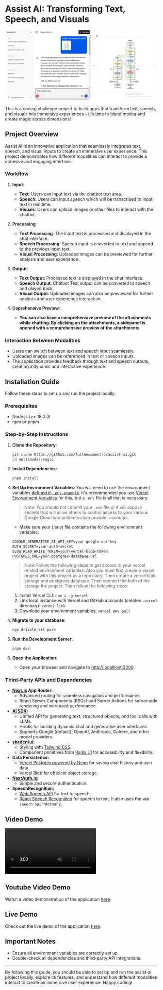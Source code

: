 # Assist AI: Transforming Text, Speech, and Visuals

![Interface](https://github.com/fullendmaestro/assist-ai/blob/main/public/images/Interface.png)

This is a coding challenge project to build apps that transform text, speech, and visuals into immersive experiences – it's time to blend modes and create magic across dimensions!

## Project Overview

Assist AI is an innovative application that seamlessly integrates text, speech, and visual inputs to create an immersive user experience. This project demonstrates how different modalities can interact to provide a cohesive and engaging interface.

### Workflow

1. **Input**:

   - **Text**: Users can input text via the chatbot text area.
   - **Speech**: Users can input speech which will be transcribed to input text in real time.
   - **Visuals**: Users can upload images or other files to interact with the chatbot.

2. **Processing**:

   - **Text Processing**: The input text is processed and displayed in the chat interface.
   - **Speech Processing**: Speech input is converted to text and append to the previous input text.
   - **Visual Processing**: Uploaded images can be previewed for further analysis and user experience.

3. **Output**:

   - **Text Output**: Processed text is displayed in the chat interface.
   - **Speech Output**: Chatbot Text output can be converted to speech and played back.
   - **Visual Output**: Uploaded images can also be previewed for further analysis and user experience interaction.

4. **Coprehensive Preview**:
   - **You can also have a comprehensive preview of the attachments while chatting. By clicking on the attachments, a sidepanel is opened with a comprehensive preview of the attachments**

### Interaction Between Modalities

- Users can switch between text and speech input seamlessly.
- Uploaded images can be referenced in text or speech inputs.
- The application provides feedback through text and speech outputs, creating a dynamic and interactive experience.

## Installation Guide

Follow these steps to set up and run the project locally:

### Prerequisites

- Node.js (>= 18.0.0)
- npm or pnpm

### Step-by-Step Instructions

1. **Clone the Repository**:

   ```bash
   git clone https://github.com/fullendmaestro/assist-ai.git
   cd multimodal-magic
   ```

2. **Install Dependencies**:

   ```bash
   pnpm install
   ```

3. **Set Up Environment Variables**:
   You will need to use the environment variables [defined in `.env.example`](.env.example). It's recommended you use [Vercel Environment Variables](https://vercel.com/docs/projects/environment-variables) for this, but a `.env` file is all that is necessary.

   > Note: You should not commit your `.env` file or it will expose secrets that will allow others to control access to your various Google Cloud and authentication provider accounts.

   - Make sure your (.env) file contains the following environment variables:

   ```env
   GOOGLE_GENERATIVE_AI_API_KEY=your-google-api-key
   AUTH_SECRET=your-auth-secret
   BLOB_READ_WRITE_TOKEN=your-vercel-blob-token
   POSTGRES_URL=your-postgres-database-url
   ```

   > Note: Follow the following steps to get access to your vercel related environment variables. Also you must first create a vercel project with this project as a repository. Then create a vercel blob storage and postgress database. Then connect the both of the storage the project. Then follow the following steps:

   1. Install Vercel CLI: `npm i -g vercel`
   2. Link local instance with Vercel and GitHub accounts (creates `.vercel` directory): `vercel link`
   3. Download your environment variables: `vercel env pull`

4. **Migrate to your database**:

   ```bash
   npx drizzle-kit push
   ```

5. **Run the Development Server**:

   ```bash
   pnpm dev
   ```

6. **Open the Application**:
   - Open your browser and navigate to [http://localhost:3000](http://localhost:3000).

### Third-Party APIs and Dependencies

- **[Next.js](https://nextjs.org) App Router:**
  - Advanced routing for seamless navigation and performance.
  - React Server Components (RSCs) and Server Actions for server-side rendering and increased performance.
- **[AI SDK](https://sdk.vercel.ai/docs):**
  - Unified API for generating text, structured objects, and tool calls with LLMs.
  - Hooks for building dynamic chat and generative user interfaces.
  - Supports Google (default), OpenAI, Anthropic, Cohere, and other model providers.
- **[shadcn/ui](https://ui.shadcn.com):**
  - Styling with [Tailwind CSS](https://tailwindcss.com).
  - Component primitives from [Radix UI](https://radix-ui.com) for accessibility and flexibility.
- **Data Persistence:**
  - [Vercel Postgres powered by Neon](https://vercel.com/storage/postgres) for saving chat history and user data.
  - [Vercel Blob](https://vercel.com/storage/blob) for efficient object storage.
- **[NextAuth.js](https://github.com/nextauthjs/next-auth):**
  - Simple and secure authentication.
- **SpeechRecognition:**
  - [Web Speech API](https://developer.mozilla.org/en-US/docs/Web/API/Web_Speech_API) for text to speech.
  - [React Speech Recognition](https://github.com/JamesBrill/react-speech-recognition) for speech to text. It also uses the `web speech api` internally.

## Video Demo

![Assist AI.mp4](https://github.com/fullendmaestro/assist-ai/blob/main/public/Assist%20AI.mp4)

## Youtube Video Demo

Watch a video demonstration of the application [here](https://youtu.be/o7PztOCCIFY).

## Live Demo

Check out the live demo of the application [here](https://assist-ai-eta.vercel.app/).

## Important Notes

- Ensure all environment variables are correctly set up.
- Double-check all dependencies and third-party API integrations.

---

By following this guide, you should be able to set up and run the assist-ai project locally, explore its features, and understand how different modalities interact to create an immersive user experience. Happy coding!
